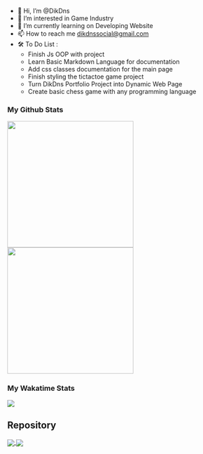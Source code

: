 - 👋 Hi, I’m @DikDns
- 👀 I’m interested in Game Industry
- 🌱 I’m currently learning on Developing Website
- 📫 How to reach me dikdnssocial@gmail.com
- 🛠 To Do List :
  -   Finish Js OOP with project
  -   Learn Basic Markdown Language for documentation
  -   Add css classes documentation for the main page
  -   Finish styling the tictactoe game project
  -   Turn DikDns Portfolio Project into Dynamic Web Page
  -   Create basic chess game with any programming language

### My Github Stats
<div>
  
  <span>
  <img align="center" style="height:30vw;" src="https://github-readme-stats.vercel.app/api?username=DikDns&show_icons=true&theme=cobalt" />
  </span>
  
  <span>
    <img align="center" style="height:30vw;" src="https://github-readme-stats.vercel.app/api/top-langs/?username=DikDns&show_icons=true&theme=cobalt&layout=compact" />
  </span>
  
 </div>
 
### My Wakatime Stats
<div>
  <img align="center" src="https://github-readme-stats.vercel.app/api/wakatime?username=DikDns&show_icons=true&theme=cobalt&layout=compact" />
</div>

## Repository
<div>
  <a href="https://github.com/DikDns/dikdns.github.io">
    <img align="center" src="https://github-readme-stats.vercel.app/api/pin/?username=DikDns&repo=dikdns.github.io&show_icons=true&theme=cobalt" />
  </a>
  <a href="https://github.com/sitcomsmanda/sitcomsmanda.github.io">
    <img align="center" src="https://github-readme-stats.vercel.app/api/pin/?username=sitcomsmanda&repo=sitcomsmanda.github.io&show_icons=true&theme=cobalt" />
  </a>
</div>

<!---
DikDns/DikDns is a ✨ special ✨ repository because its `README.md` (this file) appears on your GitHub profile.
You can click the Preview link to take a look at your changes.
--->
